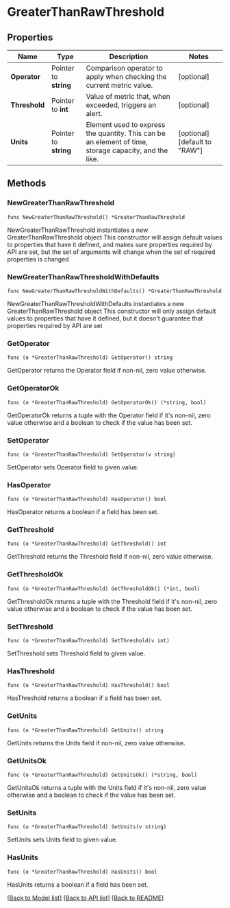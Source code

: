 # GreaterThanRawThreshold

## Properties

Name | Type | Description | Notes
------------ | ------------- | ------------- | -------------
**Operator** | Pointer to **string** | Comparison operator to apply when checking the current metric value. | [optional] 
**Threshold** | Pointer to **int** | Value of metric that, when exceeded, triggers an alert. | [optional] 
**Units** | Pointer to **string** | Element used to express the quantity. This can be an element of time, storage capacity, and the like. | [optional] [default to "RAW"]

## Methods

### NewGreaterThanRawThreshold

`func NewGreaterThanRawThreshold() *GreaterThanRawThreshold`

NewGreaterThanRawThreshold instantiates a new GreaterThanRawThreshold object
This constructor will assign default values to properties that have it defined,
and makes sure properties required by API are set, but the set of arguments
will change when the set of required properties is changed

### NewGreaterThanRawThresholdWithDefaults

`func NewGreaterThanRawThresholdWithDefaults() *GreaterThanRawThreshold`

NewGreaterThanRawThresholdWithDefaults instantiates a new GreaterThanRawThreshold object
This constructor will only assign default values to properties that have it defined,
but it doesn't guarantee that properties required by API are set

### GetOperator

`func (o *GreaterThanRawThreshold) GetOperator() string`

GetOperator returns the Operator field if non-nil, zero value otherwise.

### GetOperatorOk

`func (o *GreaterThanRawThreshold) GetOperatorOk() (*string, bool)`

GetOperatorOk returns a tuple with the Operator field if it's non-nil, zero value otherwise
and a boolean to check if the value has been set.

### SetOperator

`func (o *GreaterThanRawThreshold) SetOperator(v string)`

SetOperator sets Operator field to given value.

### HasOperator

`func (o *GreaterThanRawThreshold) HasOperator() bool`

HasOperator returns a boolean if a field has been set.

### GetThreshold

`func (o *GreaterThanRawThreshold) GetThreshold() int`

GetThreshold returns the Threshold field if non-nil, zero value otherwise.

### GetThresholdOk

`func (o *GreaterThanRawThreshold) GetThresholdOk() (*int, bool)`

GetThresholdOk returns a tuple with the Threshold field if it's non-nil, zero value otherwise
and a boolean to check if the value has been set.

### SetThreshold

`func (o *GreaterThanRawThreshold) SetThreshold(v int)`

SetThreshold sets Threshold field to given value.

### HasThreshold

`func (o *GreaterThanRawThreshold) HasThreshold() bool`

HasThreshold returns a boolean if a field has been set.

### GetUnits

`func (o *GreaterThanRawThreshold) GetUnits() string`

GetUnits returns the Units field if non-nil, zero value otherwise.

### GetUnitsOk

`func (o *GreaterThanRawThreshold) GetUnitsOk() (*string, bool)`

GetUnitsOk returns a tuple with the Units field if it's non-nil, zero value otherwise
and a boolean to check if the value has been set.

### SetUnits

`func (o *GreaterThanRawThreshold) SetUnits(v string)`

SetUnits sets Units field to given value.

### HasUnits

`func (o *GreaterThanRawThreshold) HasUnits() bool`

HasUnits returns a boolean if a field has been set.


[[Back to Model list]](../README.md#documentation-for-models) [[Back to API list]](../README.md#documentation-for-api-endpoints) [[Back to README]](../README.md)


